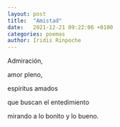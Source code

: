 ```yaml
---
layout: post
title:  "Amistad"
date:   2021-12-21 09:22:06 +0100
categories: poemas
author: Iridis Rinpoche
---
```


Admiración,

amor pleno, 

espíritus amados

que buscan el entedimiento

mirando a lo bonito y lo bueno.




